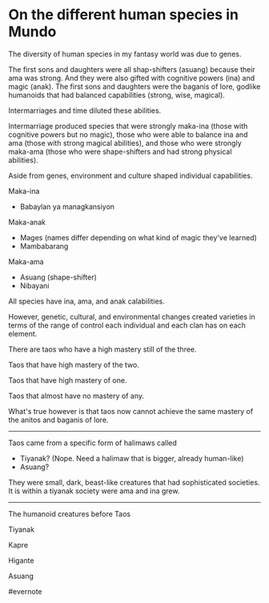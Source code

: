# On the different human species in Mundo

The diversity of human species in my fantasy world was due to genes.

The first sons and daughters were all shap-shifters (asuang) because their ama was strong. And they were also gifted with cognitive powers (ina) and magic (anak). The first sons and daughters were the baganis of lore, godlike humanoids that had balanced capabilities (strong, wise, magical).

Intermarriages and time diluted these abilities.

Intermarriage produced species that were strongly maka-ina (those with cognitive powers but no magic), those who were able to balance ina and ama (those with strong magical abilities), and those who were strongly maka-ama (those who were shape-shifters and had strong physical abilities).

Aside from genes, environment and culture shaped individual capabilities.

Maka-ina

- Babaylan ya managkansiyon

Maka-anak

- Mages (names differ depending on what kind of magic they've learned)
- Mambabarang

Maka-ama

- Asuang (shape-shifter)
- Nibayani

All species have ina, ama, and anak calabilities.

However, genetic, cultural, and environmental changes created varieties in terms of the range of control each individual and each clan has on each element.

There are taos who have a high mastery still of the three.

Taos that have high mastery of the two.

Taos that have high mastery of one.

Taos that almost have no mastery of any.

What's true however is that taos now cannot achieve the same mastery of the anitos and baganis of lore.

---

Taos came from a specific form of halimaws called

- Tiyanak? (Nope. Need a halimaw that is bigger, already human-like)
- Asuang?

They were small, dark, beast-like creatures that had sophisticated societies. It is within a tiyanak society were ama and ina grew.

---

The humanoid creatures before Taos

Tiyanak

Kapre

Higante

Asuang

\#evernote


